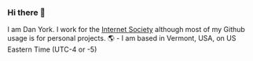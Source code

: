 ### Hi there 👋
I am Dan York. I work for the [Internet Society](https://www.internetsociety.org) although most of my Github usage is for personal projects. 
🌎 - I am based in Vermont, USA, on US Eastern Time (UTC-4 or -5)
<!--
**danyork/danyork** is a ✨ _special_ ✨ repository because its `README.md` (this file) appears on your GitHub profile.

Here are some ideas to get you started:

- 🔭 I’m currently working on ...
- 🌱 I’m currently learning ...
- 👯 I’m looking to collaborate on ...
- 🤔 I’m looking for help with ...
- 💬 Ask me about ...
- 📫 How to reach me: ...
- 😄 Pronouns: ...
- ⚡ Fun fact: ...
-->
